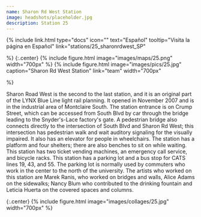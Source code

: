 ```yaml
---
name: Sharon Rd West Station
image: headshots/placeholder.jpg
description: Station 25
---
```


{%
  include link.html
  type="docs"
  icon=""
  text="Español"
  tooltip="Visita la página en Español"
  link="stations/25_sharonrdwest_SP"

%}
{:.center}
{%
  include figure.html
  image="images/maps/25.png"
  width="700px"
%}
{%
  include figure.html
  image="images/pics/25.jpg"
  caption="Sharon Rd West Station"
  link="team"
  width="700px"

%}


Sharon Road West is the second to the last station, and it is an original part of the LYNX Blue Line light rail planning. It opened in November 2007 and is in the industrial area of Montclaire South. The station entrance is on Crump Street, which can be accessed from South Blvd by car through the bridge leading to the Snyder's-Lace factory's gate. A pedestrian bridge also connects directly to the intersection of South Blvd and Sharon Rd West; this intersection has pedestrian walk and wait auditory signaling for the visually impaired. It also has an elevator for people in wheelchairs.
The station has a platform and four shelters; there are also benches to sit on while waiting. This station has two ticket vending machines, an emergency call service, and bicycle racks. This station has a parking lot and a bus stop for CATS lines 19, 43, and 55. The parking lot is normally used by commuters who work in the center to the north of the university.
The artists who worked on this station are Marek Ranis, who worked on bridges and walls, Alice Adams on the sidewalks; Nancy Blum who contributed to the drinking fountain and Leticia Huerta on the covered spaces and columns.

{:.center}
{%
include figure.html
image="images/collages/25.jpg"
width="700px"
%}
